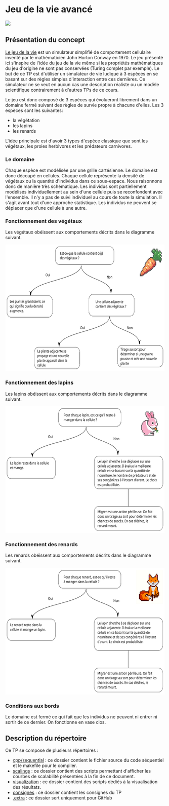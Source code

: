 # Jeu de la vie avancé

<img src="https://external-content.duckduckgo.com/iu/?u=https%3A%2F%2Fkeyassets.timeincuk.net%2Finspirewp%2Flive%2Fwp-content%2Fuploads%2Fsites%2F6%2F2016%2F11%2FFox-Pg-82.jpg&f=1&nofb=1" height="400">

## Présentation du concept

[Le jeu de la vie](https://fr.wikipedia.org/wiki/Jeu_de_la_vie) est un simulateur
simplifié de comportement cellulaire inventé
par le mathématicien John Horton Conway en 1970.
Le jeu présenté ici s'inspire de l'idée du jeu de la vie même si les propriétés
mathématiques du jeu d'origine ne sont pas conservées (Turing complet par exemple).
Le but de ce TP est d'utiliser un simulateur de vie ludique à 3 espèces en
se basant sur des règles simples d'interaction entre ces dernières.
Ce simulateur ne se veut en aucun cas une description réaliste ou un modèle scientifique
contrairement à d'autres TPs de ce cours.

Le jeu est donc composé de 3 espèces qui évolueront librement dans un domaine
fermé suivant des règles de survie propre à chacune d'elles.
Les 3 espèces sont les suivantes:
- la végétation
- les lapins
- les renards

L'idée principale est d'avoir 3 types d'espèce classique que sont les végétaux,
les proies herbivores et les prédateurs carnivores.

### Le domaine

Chaque espèce est modélisée par une grille cartésienne.
Le domaine est donc découpé en cellules.
Chaque cellule représente la densité de végétaux
ou la quantité d'individus dans ce sous-espace.
Nous raisonnons donc de manière très schématique.
Les individus sont partiellement modélisés individuellement
au sein d'une cellule puis se reconfondent avec l'ensemble.
Il n'y a pas de suivi individuel au cours de toute la simulation.
Il s'agit avant tout d'une approche statistique.
Les individus ne peuvent se déplacer que d'une cellule à une autre.

### Fonctionnement des végétaux

Les végétaux obéissent aux comportements décrits dans le diagramme suivant.

<img src="../../support/materiel/life_plants_behavior.svg" height="400">

### Fonctionnement des lapins

Les lapins obéissent aux comportements décrits dans le diagramme suivant.

<img src="../../support/materiel/life_rabbits_behavior.svg" height="400">

### Fonctionnement des renards

Les renards obéissent aux comportements décrits dans le diagramme suivant.

<img src="../../support/materiel/life_foxes_behavior.svg" height="400">

### Conditions aux bords

Le domaine est fermé ce qui fait que les individus ne peuvent ni entrer ni sortir de ce dernier.
On fonctionne en vase clos.

## Description du répertoire

Ce TP se compose de plusieurs répertoires :
- [cpp/sequential](./cpp/sequential) : ce dossier contient le fichier source du code séquentiel et le makefile pour le compiler.
- [scalings](./python) : ce dossier contient des scripts permettant d'afficher les courbes de scalabilité présentées à la fin de ce document.
- [visualization](./python) : ce dossier contient des scripts dédiés à la visualisation des résultats.
- [consignes](./consignes) : ce dossier contient les consignes du TP
- [.extra](./.extra) : ce dossier sert uniquement pour GitHub
